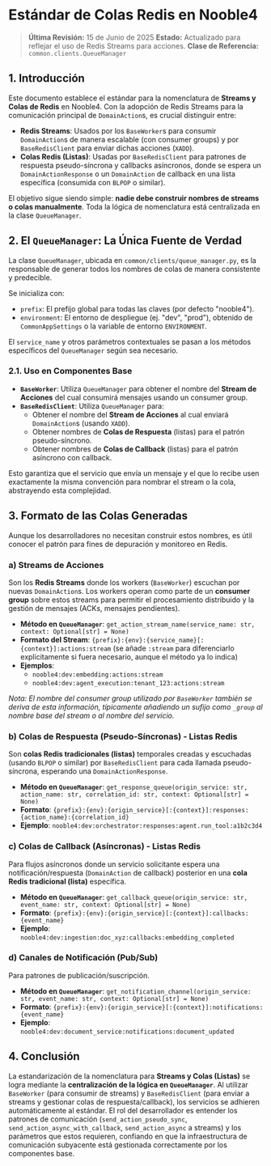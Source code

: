 # Estándar de Colas Redis en Nooble4

> **Última Revisión:** 15 de Junio de 2025
> **Estado:** Actualizado para reflejar el uso de Redis Streams para acciones.
> **Clase de Referencia:** `common.clients.QueueManager`

## 1. Introducción

Este documento establece el estándar para la nomenclatura de **Streams y Colas de Redis** en Nooble4. Con la adopción de Redis Streams para la comunicación principal de `DomainAction`s, es crucial distinguir entre:
- **Redis Streams**: Usados por los `BaseWorker`s para consumir `DomainAction`s de manera escalable (con consumer groups) y por `BaseRedisClient` para enviar dichas acciones (`XADD`).
- **Colas Redis (Listas)**: Usadas por `BaseRedisClient` para patrones de respuesta pseudo-síncrona y callbacks asíncronos, donde se espera un `DomainActionResponse` o un `DomainAction` de callback en una lista específica (consumida con `BLPOP` o similar).

El objetivo sigue siendo simple: **nadie debe construir nombres de streams o colas manualmente**. Toda la lógica de nomenclatura está centralizada en la clase `QueueManager`.

## 2. El `QueueManager`: La Única Fuente de Verdad

La clase `QueueManager`, ubicada en `common/clients/queue_manager.py`, es la responsable de generar todos los nombres de colas de manera consistente y predecible. 

Se inicializa con:
- `prefix`: El prefijo global para todas las claves (por defecto "nooble4").
- `environment`: El entorno de despliegue (ej. "dev", "prod"), obtenido de `CommonAppSettings` o la variable de entorno `ENVIRONMENT`.

El `service_name` y otros parámetros contextuales se pasan a los métodos específicos del `QueueManager` según sea necesario.

### 2.1. Uso en Componentes Base

- **`BaseWorker`**: Utiliza `QueueManager` para obtener el nombre del **Stream de Acciones** del cual consumirá mensajes usando un consumer group.
- **`BaseRedisClient`**: Utiliza `QueueManager` para:
    - Obtener el nombre del **Stream de Acciones** al cual enviará `DomainAction`s (usando `XADD`).
    - Obtener nombres de **Colas de Respuesta** (listas) para el patrón pseudo-síncrono.
    - Obtener nombres de **Colas de Callback** (listas) para el patrón asíncrono con callback.

Esto garantiza que el servicio que envía un mensaje y el que lo recibe usen exactamente la misma convención para nombrar el stream o la cola, abstrayendo esta complejidad.

## 3. Formato de las Colas Generadas

Aunque los desarrolladores no necesitan construir estos nombres, es útil conocer el patrón para fines de depuración y monitoreo en Redis.

### a) Streams de Acciones

Son los **Redis Streams** donde los workers (`BaseWorker`) escuchan por nuevas `DomainAction`s. Los workers operan como parte de un **consumer group** sobre estos streams para permitir el procesamiento distribuido y la gestión de mensajes (ACKs, mensajes pendientes).

*   **Método en `QueueManager`**: `get_action_stream_name(service_name: str, context: Optional[str] = None)`
*   **Formato del Stream**: `{prefix}:{env}:{service_name}[:{context}]:actions:stream` (se añade `:stream` para diferenciarlo explícitamente si fuera necesario, aunque el método ya lo indica)
*   **Ejemplos**:
    *   `nooble4:dev:embedding:actions:stream`
    *   `nooble4:dev:agent_execution:tenant_123:actions:stream`

_Nota: El nombre del consumer group utilizado por `BaseWorker` también se deriva de esta información, típicamente añadiendo un sufijo como `_group` al nombre base del stream o al nombre del servicio._

### b) Colas de Respuesta (Pseudo-Síncronas) - Listas Redis

Son **colas Redis tradicionales (listas)** temporales creadas y escuchadas (usando `BLPOP` o similar) por `BaseRedisClient` para cada llamada pseudo-síncrona, esperando una `DomainActionResponse`.

*   **Método en `QueueManager`**: `get_response_queue(origin_service: str, action_name: str, correlation_id: str, context: Optional[str] = None)`
*   **Formato**: `{prefix}:{env}:{origin_service}[:{context}]:responses:{action_name}:{correlation_id}`
*   **Ejemplo**: `nooble4:dev:orchestrator:responses:agent.run_tool:a1b2c3d4`

### c) Colas de Callback (Asíncronas) - Listas Redis

Para flujos asíncronos donde un servicio solicitante espera una notificación/respuesta (`DomainAction` de callback) posterior en una **cola Redis tradicional (lista)** específica.

*   **Método en `QueueManager`**: `get_callback_queue(origin_service: str, event_name: str, context: Optional[str] = None)`
*   **Formato**: `{prefix}:{env}:{origin_service}[:{context}]:callbacks:{event_name}`
*   **Ejemplo**: `nooble4:dev:ingestion:doc_xyz:callbacks:embedding_completed`

### d) Canales de Notificación (Pub/Sub)

Para patrones de publicación/suscripción.

*   **Método en `QueueManager`**: `get_notification_channel(origin_service: str, event_name: str, context: Optional[str] = None)`
*   **Formato**: `{prefix}:{env}:{origin_service}[:{context}]:notifications:{event_name}`
*   **Ejemplo**: `nooble4:dev:document_service:notifications:document_updated`

## 4. Conclusión

La estandarización de la nomenclatura para **Streams y Colas (Listas)** se logra mediante la **centralización de la lógica en `QueueManager`**. Al utilizar `BaseWorker` (para consumir de streams) y `BaseRedisClient` (para enviar a streams y gestionar colas de respuesta/callback), los servicios se adhieren automáticamente al estándar. El rol del desarrollador es entender los patrones de comunicación (`send_action_pseudo_sync`, `send_action_async_with_callback`, `send_action_async` a streams) y los parámetros que estos requieren, confiando en que la infraestructura de comunicación subyacente está gestionada correctamente por los componentes base.
